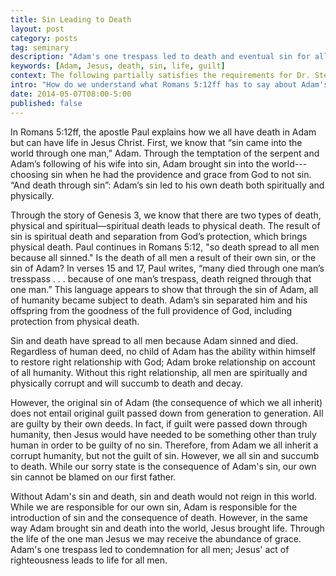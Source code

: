 ```yaml
---
title: Sin Leading to Death
layout: post
category: posts
tag: seminary
description: "Adam's one trespass led to death and eventual sin for all men; Jesus' act of righteousness leads to life for all men."
keywords: [Adam, Jesus, death, sin, life, guilt]
context: The following partially satisfies the requirements for Dr. Steven McKinion's Christian Theology II class at Southeastern Baptist Theological Seminary
intro: "How do we understand what Romans 5:12ff has to say about Adam's role in our sin and death?"
date: 2014-05-07T08:00-5:00
published: false
---
```


In Romans 5:12ff, the apostle Paul explains how we all have death in Adam but can have life in Jesus Christ. First, we know that “sin came into the world through one man,” Adam. Through the temptation of the serpent and Adam’s following of his wife into sin, Adam brought sin into the world---choosing sin when he had the providence and grace from God to not sin. “And death through sin”: Adam’s sin led to his own death both spiritually and physically.

Through the story of Genesis 3, we know that there are two types of death, physical and spiritual—spiritual death leads to physical death. The result of sin is spiritual death and separation from God’s protection, which brings physical death. Paul continues in Romans 5:12, "so death spread to all men because all sinned." Is the death of all men a result of their own sin, or the sin of Adam? In verses 15 and 17, Paul writes, “many died through one man’s tresspass . . . because of one man’s trespass, death reigned through that one man.” This language appears to show that through the sin of Adam, all of humanity became subject to death. Adam’s sin separated him and his offspring from the goodness of the full providence of God, including protection from physical death.

Sin and death have spread to all men because Adam sinned and died. Regardless of human deed, no child of Adam has the ability within himself to restore right relationship with God; Adam broke relationship on account of all humanity. Without this right relationship, all men are spiritually and physically corrupt and will succumb to death and decay.

However, the original sin of Adam (the consequence of which we all inherit) does not entail original guilt passed down from generation to generation. All are guilty by their own deeds. In fact, if guilt were passed down through humanity, then Jesus would have needed to be something other than truly human in order to be guilty of no sin. Therefore, from Adam we all inherit a corrupt humanity, but not the guilt of sin. However, we all sin and succumb to death. While our sorry state is the consequence of Adam's sin, our own sin cannot be blamed on our first father.

Without Adam's sin and death, sin and death would not reign in this world. While we are responsible for our own sin, Adam is responsible for the introduction of sin and the consequence of death. However, in the same way Adam brought sin and death into the world, Jesus brought life. Through the life of the one man Jesus we may receive the abundance of grace. Adam's one trespass led to condemnation for all men; Jesus' act of righteousness leads to life for all men.